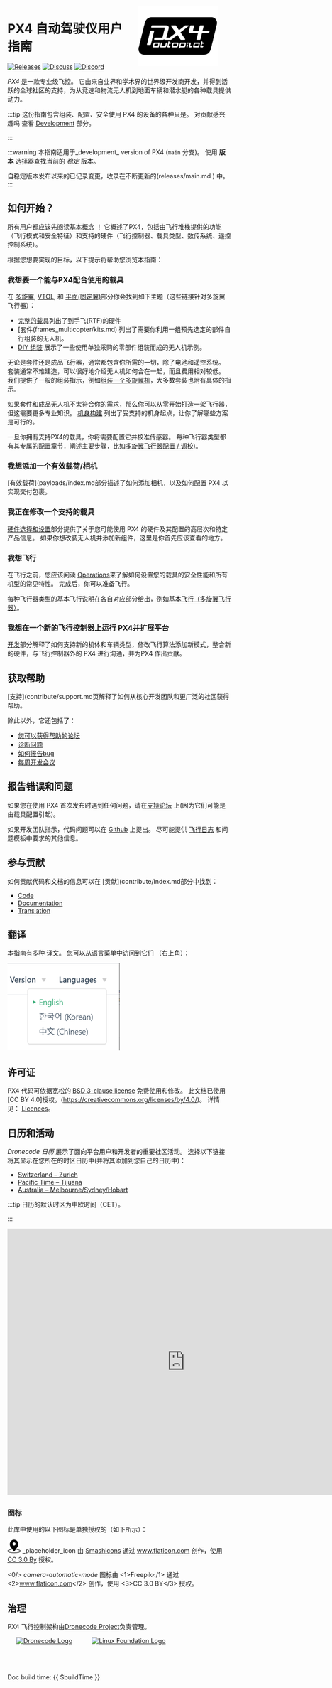 <div style="float:right; padding:10px; margin-right:20px;"><a href="https://px4.io/"><img src="../assets/site/logo_pro_small.png" title="PX4 Logo" width="180px" /></a></div>

# PX4 自动驾驶仪用户指南

[![Releases](https://img.shields.io/badge/release-main-blue.svg)](https://github.com/PX4/PX4-Autopilot/releases) [![Discuss](https://img.shields.io/badge/discuss-px4-ff69b4.svg)](https://discuss.px4.io//) [![Discord](https://discordapp.com/api/guilds/1022170275984457759/widget.png?style=shield)](https://discord.gg/dronecode)

_PX4_ 是一款专业级飞控。
它由来自业界和学术界的世界级开发商开发，并得到活跃的全球社区的支持，为从竞速和物流无人机到地面车辆和潜水艇的各种载具提供动力。

:::tip
这份指南包含组装、配置、安全使用 PX4 的设备的各种只是。 对贡献感兴趣吗 查看 [Development](development/development.md) 部分。

:::

:::warning
本指南适用于_development_ version of PX4 (`main` 分支)。
使用 **版本** 选择器查找当前的 _稳定_ 版本。

自稳定版本发布以来的已记录变更，收录在不断更新的(releases/main.md ) 中。
:::

## 如何开始？

所有用户都应该先阅读[基本概念](getting_started/px4_basic_concepts.md) ！
它概述了PX4，包括由飞行堆栈提供的功能（飞行模式和安全特征）和支持的硬件（飞行控制器、载具类型、数传系统、遥控控制系统）。

根据您想要实现的目标，以下提示将帮助您浏览本指南：

### 我想要一个能与PX4配合使用的载具

在 [多旋翼](frames_multicopter/index.md), [VTOL](frames_vtol/index.md), 和 [平面(固定翼)](frames_plane/index.md)部分你会找到如下主题（这些链接针对多旋翼飞行器）：

- [完整的载具](complete_vehicles_mc/index.md)列出了到手飞(RTF)的硬件
- [套件(frames_multicopter/kits.md) 列出了需要你利用一组预先选定的部件自行组装的无人机。
- [DIY 组装](frames_multicopter/diy_builds.md) 展示了一些使用单独采购的零部件组装而成的无人机示例。

无论是套件还是成品飞行器，通常都包含你所需的一切，除了电池和遥控系统。
套装通常不难建造，可以很好地介绍无人机如何合在一起，而且费用相对较低。
我们提供了一般的组装指示，例如[组装一个多旋翼机](assembly/assembly_mc.md)，大多数套装也附有具体的指示。

如果套件和成品无人机不太符合你的需求，那么你可以从零开始打造一架飞行器，但这需要更多专业知识。
[机身构建](airframes/index.md) 列出了受支持的机身起点，让你了解哪些方案是可行的。

一旦你拥有支持PX4的载具，你将需要配置它并校准传感器。
每种飞行器类型都有其专属的配置章节，阐述主要步骤，比如[多旋翼飞行器配置 / 调校](config_mc/index.md))。

### 我想添加一个有效载荷/相机

[有效载荷](payloads/index.md部分描述了如何添加相机，以及如何配置 PX4 以实现交付包裹。

### 我正在修改一个支持的载具

[硬件选择和设置](hardware/drone_parts.md)部分提供了关于您可能使用 PX4 的硬件及其配置的高层次和特定产品信息。
如果你想改装无人机并添加新组件，这里是你首先应该查看的地方。

### 我想飞行

在飞行之前，您应该阅读 [Operations](config/operations.md)来了解如何设置您的载具的安全性能和所有机型的常见特性。
完成后，你可以准备飞行。

每种飞行器类型的基本飞行说明在各自对应部分给出，例如[基本飞行（多旋翼飞行器）](flying/basic_flying_mc.md)。

### 我想在一个新的飞行控制器上运行 PX4并扩展平台

[开发](development/development.md)部分解释了如何支持新的机体和车辆类型，修改飞行算法添加新模式，整合新的硬件，与飞行控制器外的 PX4 进行沟通，并为PX4 作出贡献。

## 获取帮助

[支持](contribute/support.md页解释了如何从核心开发团队和更广泛的社区获得帮助。

除此以外，它还包括了：

- [您可以获得帮助的论坛](contribute/support.md#forums-and-chat)
- [诊断问题](contribute/support.md#diagnosing-problems)
- [如何报告bug](contribute/support.md#issue-bug-reporting)
- [每周开发会议](contribute/support.md#weekly-dev-call)

## 报告错误和问题

如果您在使用 PX4 首次发布时遇到任何问题，请在[支持论坛](contribute/support.md#forums-and-chat) 上(因为它们可能是由载具配置引起)。

如果开发团队指示，代码问题可以在 [Github](https://github.com/PX4/PX4-Autopilot/issues) 上提出。
尽可能提供 [飞行日志](getting_started/flight_reporting.md) 和问题模板中要求的其他信息。

## 参与贡献

如何贡献代码和文档的信息可以在 [贡献](contribute/index.md部分中找到：

- [Code](contribute/index.md)
- [Documentation](contribute/docs.md)
- [Translation](contribute/translation.md)

## 翻译

本指南有多种 [译文](contribute/translation.md)。
您可以从语言菜单中访问到它们 （右上角）：

![语言选择器](../assets/vuepress/language_selector.png)

<!--@include: _contributors.md-->

## 许可证

PX4 代码可依据宽松的 [BSD 3-clause license](https://opensource.org/licenses/BSD-3-Clause) 免费使用和修改。
此文档已使用 [CC BY 4.0]授权。(https://creativecommons.org/licenses/by/4.0/)。
详情见： [Licences](contribute/licenses.md)。

## 日历和活动

_Dronecode 日历_ 展示了面向平台用户和开发者的重要社区活动。
选择以下链接将其显示在您所在的时区日历中(并将其添加到您自己的日历中)：

- [Switzerland – Zurich](https://calendar.google.com/calendar/embed?src=linuxfoundation.org_g21tvam24m7pm7jhev01bvlqh8%40group.calendar.google.com&ctz=Europe%2FZurich)
- [Pacific Time – Tijuana](https://calendar.google.com/calendar/embed?src=linuxfoundation.org_g21tvam24m7pm7jhev01bvlqh8%40group.calendar.google.com&ctz=America%2FTijuana)
- [Australia – Melbourne/Sydney/Hobart](https://calendar.google.com/calendar/embed?src=linuxfoundation.org_g21tvam24m7pm7jhev01bvlqh8%40group.calendar.google.com&ctz=Australia%2FSydney)

:::tip
日历的默认时区为中欧时间（CET）。

:::

<iframe src="https://calendar.google.com/calendar/embed?title=Dronecode%20Calendar&amp;mode=WEEK&amp;height=600&amp;wkst=1&amp;bgcolor=%23FFFFFF&amp;src=linuxfoundation.org_g21tvam24m7pm7jhev01bvlqh8%40group.calendar.google.com&amp;color=%23691426&amp;ctz=Europe%2FZurich" style="border-width:0" width="800" height="600" frameborder="0" scrolling="no"></iframe>

### 图标

此库中使用的以下图标是单独授权的（如下所示）：

<img src="../assets/site/position_fixed.svg" title="Position fix required (e.g. GPS)" width="30px" /> _placeholder_icon 由 <a href="https://www.flaticon.com/authors/smashicons" title="Smashicons">Smashicons</a> 通过 <a href="https://www.flaticon.com/" title="Flaticon">www.flaticon.com</a> 创作，使用 <a href="https://creativecommons.org/licenses/by/3.0/" title="Creative Commons BY 3.0" target="_blank">CC 3.0 By</a> 授权。

<0/> _camera-automatic-mode_ 图标由 <1>Freepik</1> 通过 <2>www.flaticon.com</2> 创作，使用 <3>CC 3.0 BY</3> 授权。

## 治理

PX4 飞行控制架构由[Dronecode Project](https://www.dronecode.org/)负责管理。

<a href="https://www.dronecode.org/" style="padding:20px" ><img src="https://mavlink.io/assets/site/logo_dronecode.png" alt="Dronecode Logo" width="110px"/></a> <a href="https://www.linuxfoundation.org/projects" style="padding:20px;"><img src="https://mavlink.io/assets/site/logo_linux_foundation.png" alt="Linux Foundation Logo" width="80px" /></a>

<div style="padding:10px">&nbsp;</div>

Doc build time: {{ $buildTime }}
